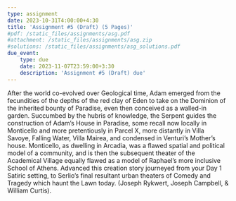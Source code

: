 ```yaml
---
type: assignment
date: 2023-10-31T4:00:00+4:30
title: 'Assignment #5 (Draft) (5 Pages)'
#pdf: /static_files/assignments/asg.pdf
#attachment: /static_files/assignments/asg.zip
#solutions: /static_files/assignments/asg_solutions.pdf
due_event: 
    type: due
    date: 2023-11-07T23:59:00+3:30
    description: 'Assignment #5 (Draft) due'
---
```

After the world co-evolved over Geological time, Adam emerged from the fecundities of the depths of the red clay of Eden to take on the Dominion of the inherited bounty of Paradise, even then conceived as a walled-in garden. Succumbed by the hubris of knowledge, the Serpent guides the construction of Adam’s House in Paradise, some recall now locally in Monticello and more pretentiously in Parcel X, more distantly in Villa Savoye, Falling Water, Villa Mairea, and condensed in Venturi’s Mother’s house. Monticello, as dwelling in Arcadia, was a flawed spatial and political model of a community, and is then the subsequent theater of the Academical Village equally flawed as a model of Raphael’s more inclusive School of Athens. Advanced this creation story journeyed from your Day 1 Satiric setting, to Serlio’s final resultant urban theaters of Comedy and Tragedy which haunt the Lawn today.
(Joseph Rykwert, Joseph Campbell, & William Curtis).